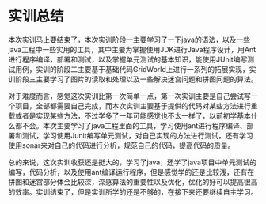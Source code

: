 # 实训总结

​	本次实训马上要结束了，本次实训阶段一主要学习了一下java的语法，以及一些java工程中一些实用的工具，其中主要为掌握使用JDK进行Java程序设计，用Ant进行程序编译，部署和测试，以及掌握单元测试的基本知识，能使用JUnit编写测试用例，实训的阶段二主要基于基础代码GridWorld上进行一系列的拓展实现，实训阶段三主要学习了图片的读取和处理以及一些解决迷宫问题和拼图问题的算法。

​	对于难度而言，感觉这次实训比第一次简单一点，第一次实训主要是自己尝试写一个项目，全部都需要自己完成，而本次实训主要基于提供的代码对某些方法进行重载或者是实现某些方法，不过学多了一年可能感觉也不太一样了，以前初学基本什么都不会。本次主要学习了java工程里面的工具，学习使用ant进行程序编译、部署和测试，学习使用Junit编写单元测试，对自己实现的方法进行测试，还有学习使用sonar来对自己的代码进行分析，规范自己的代码，提高代码的质量。

​	总的来说，这次实训收获还是挺大的，学习了java，还学了java项目中单元测试的编写，代码分析，以及使用ant编译运行程序，但是感觉学的还是比较浅，还有在拼图和迷宫部分体会比较深，深感算法的重要性以及优化，优化的好可以提高很高的效率。实训结束了，但是实训所学的还是不够的，在接下来还要继续自主学习。